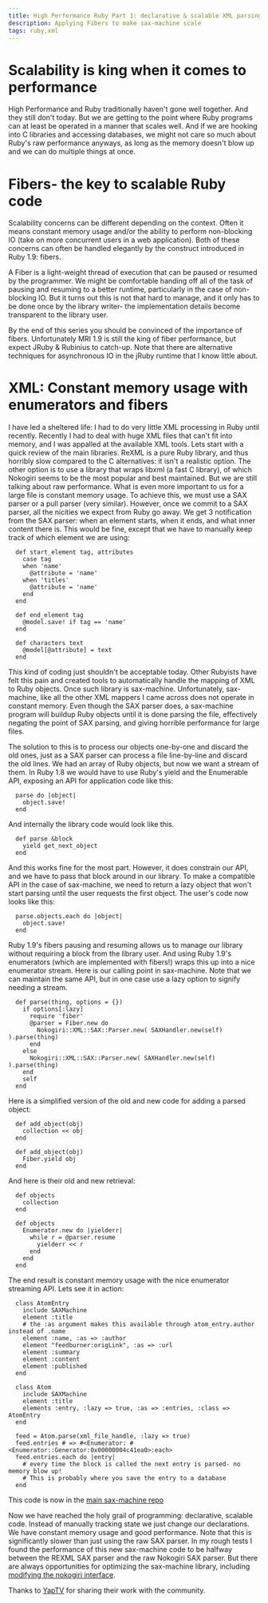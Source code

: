 ```yaml
---
title: High Performance Ruby Part 1: declarative & scalable XML parsing
description: Applying Fibers to make sax-machine scale
tags: ruby,xml
---
```



# Scalability is king when it comes to performance

High Performance and Ruby traditionally haven't gone well together. And they still don't today. But we are getting to the point where Ruby programs can at least be operated in a manner that scales well. And if we are hooking into C libraries and accessing databases, we might not care so much about Ruby's raw performance anyways, as long as the memory doesn't blow up and we can do multiple things at once.


# Fibers- the key to scalable Ruby code

Scalability concerns can be different depending on the context. Often it means constant memory usage and/or the ability to perform non-blocking IO (take on more concurrent users in a web application). Both of these concerns can often be handled elegantly by the construct introduced in Ruby 1.9: fibers.

A Fiber is a light-weight thread of execution that can be paused or resumed by the programmer. We might be comfortable handing off all of the task of pausing and resuming to a better runtime, particularly in the case of non-blocking IO. But it turns out this is not that hard to manage, and it only has to be done once by the library writer- the implementation details become transparent to the library user.

By the end of this series you should be convinced of the importance of fibers. Unfortunately MRI 1.9 is still the king of fiber performance, but expect JRuby & Rubinius to catch-up. Note that there are alternative techniques for asynchronous IO in the jRuby runtime that I know little about.

# XML: Constant memory usage with enumerators and fibers

I have led a sheltered life: I had to do very little XML processing in Ruby until recently. Recently I had to deal with huge XML files that can't fit into memory, and I was appalled at the available XML tools. Lets start with a quick review of the main libraries. ReXML is a pure Ruby library, and thus horribly slow compared to the C alternatives: it isn't a realistic option. The other option is to use a library that wraps libxml (a fast C library), of which Nokogiri seems to be the most popular and best maintained. But we are still talking about raw performance. What is even more important to us for a large file is constant memory usage. To achieve this, we must use a SAX parser or a pull parser (very similar). However, once we commit to a SAX parser, all the nicities we expect from Ruby go away. We get 3 notification from the SAX parser: when an element starts, when it ends, and what inner content there is. This would be fine, except that we have to manually keep track of which element we are using:

~~~~~~~~~~~~~~~~~~~~~~~~ {.ruby}
  def start_element tag, attributes
    case tag
    when 'name'
      @attribute = 'name'
    when 'titles'
      @attribute = 'name'
    end
  end

  def end_element tag
    @model.save! if tag == 'name'
  end

  def characters text
    @model[@attribute] = text
  end
~~~~~~~~~~~~~~~~~~~~~~~~


This kind of coding just shouldn't be acceptable today. Other Rubyists have felt this pain and created tools to automatically handle the mapping of XML to Ruby objects. Once such library is sax-machine. Unfortunately, sax-machine, like all the other XML mappers I came across does not operate in constant memory. Even though the SAX parser does, a sax-machine program will buildup Ruby objects until it is done parsing the file, effectively negating the point of SAX parsing, and giving horrible performance for large files.

The solution to this is to process our objects one-by-one and discard the old ones, just as a SAX parser can process a file line-by-line and discard the old lines. We had an array of Ruby objects, but now we want a stream of them. In Ruby 1.8 we would have to use Ruby's yield and the Enumerable API, exposing an API for application code like this:

~~~~~~~~~~~~~~~~~~~~~~~~ {.ruby}
  parse do |object|
    object.save!
  end
~~~~~~~~~~~~~~~~~~~~~~~~

And internally the library code would look like this.

~~~~~~~~~~~~~~~~~~~~~~~~ {.ruby}
  def parse &block
    yield get_next_object
  end
~~~~~~~~~~~~~~~~~~~~~~~~

And this works fine for the most part. However, it does constrain our API, and we have to pass that block around in our library. To make a compatible API in the case of sax-machine, we need to return a lazy object that won't start parsing until the user requests the first object. The user's code now looks like this:

~~~~~~~~~~~~~~~~~~~~~~~~ {.ruby}
  parse.objects.each do |object|
    object.save!
  end
~~~~~~~~~~~~~~~~~~~~~~~~

Ruby 1.9's fibers pausing and resuming allows us to manage our library without requiring a block from the library user. And using Ruby 1.9's enumerators (which are implemented with fibers!) wraps this up into a nice enumerator stream. Here is our calling point in sax-machine. Note that we can maintain the same API, but in one case use a lazy option to signify needing a stream.


~~~~~~~~~~~~~~~~~~~~~~~~ {.ruby}
  def parse(thing, options = {}) 
    if options[:lazy]
      require 'fiber'
      @parser = Fiber.new do  
        Nokogiri::XML::SAX::Parser.new( SAXHandler.new(self) ).parse(thing)
      end 
    else
      Nokogiri::XML::SAX::Parser.new( SAXHandler.new(self) ).parse(thing)
    end 
    self
  end 
~~~~~~~~~~~~~~~~~~~~~~~~


Here is a simplified version of the old and new code for adding a parsed object:

~~~~~~~~~~~~~~~~~~~~~~~~ {.ruby}
  def add_object(obj)
    collection << obj
  end

  def add_object(obj)
    Fiber.yield obj
  end
~~~~~~~~~~~~~~~~~~~~~~~~

And here is their old and new retrieval:

~~~~~~~~~~~~~~~~~~~~~~~~ {.ruby}
  def objects
    collection
  end

  def objects
    Enumerator.new do |yielderr|
      while r = @parser.resume
        yielderr << r
      end
    end
  end
~~~~~~~~~~~~~~~~~~~~~~~~

The end result is constant memory usage with the nice enumerator streaming API. Lets see it in action:

~~~~~~~~~~~~~~~~~~~~~~~~ {.ruby}
  class AtomEntry
    include SAXMachine
    element :title
    # the :as argument makes this available through atom_entry.author instead of .name
    element :name, :as => :author
    element "feedburner:origLink", :as => :url
    element :summary
    element :content
    element :published
  end

  class Atom
    include SAXMachine
    element :title
    elements :entry, :lazy => true, :as => :entries, :class => AtomEntry
  end

  feed = Atom.parse(xml_file_handle, :lazy => true)
  feed.entries # => #<Enumerator: #<Enumerator::Generator:0x00000004c41ea0>:each> 
  feed.entries.each do |entry|
    # every time the block is called the next entry is parsed- no memory blow up! 
    # This is probably where you save the entry to a database
  end
~~~~~~~~~~~~~~~~~~~~~~~~

This code is now in the [main sax-machine repo](https://github.com/ezkl/sax-machine)

Now we have reached the holy grail of programming: declarative, scalable code. Instead of manually tracking state we just change our declarations. We have constant memory usage and good performance. Note that this is significantly slower than just using the raw SAX parser. In my rough tests I found the performance of this new sax-machine code to be halfway between the REXML SAX parser and the raw Nokogiri SAX parser. But there are always opportunities for optimizing the sax-machine library, including [modifying the nokogiri interface](http://www.pauldix.net/2009/01/making-a-ruby-c-library-even-faster.html).

Thanks to [YapTV](http://www.yap.tv) for sharing their work with the community.
